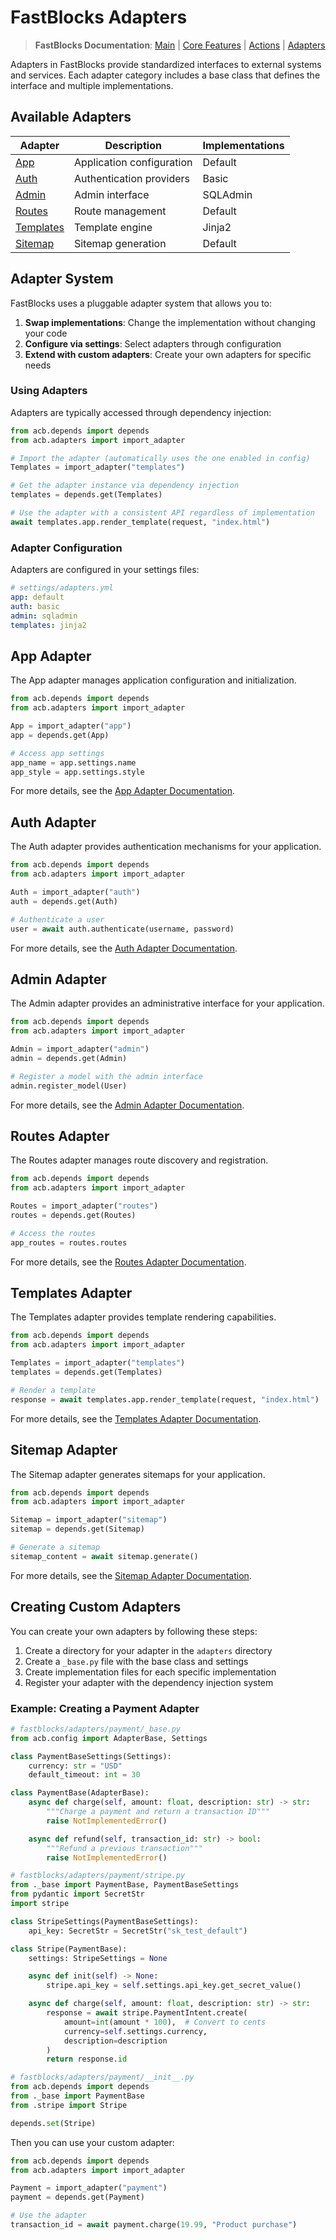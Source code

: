 # FastBlocks Adapters

> **FastBlocks Documentation**: [Main](../../README.md) | [Core Features](../README.md) | [Actions](../actions/README.md) | [Adapters](./README.md)

Adapters in FastBlocks provide standardized interfaces to external systems and services. Each adapter category includes a base class that defines the interface and multiple implementations.

## Available Adapters

| Adapter | Description | Implementations |
|---------|-------------|----------------|
| [App](#app-adapter) | Application configuration | Default |
| [Auth](#auth-adapter) | Authentication providers | Basic |
| [Admin](#admin-adapter) | Admin interface | SQLAdmin |
| [Routes](#routes-adapter) | Route management | Default |
| [Templates](#templates-adapter) | Template engine | Jinja2 |
| [Sitemap](#sitemap-adapter) | Sitemap generation | Default |

## Adapter System

FastBlocks uses a pluggable adapter system that allows you to:

1. **Swap implementations**: Change the implementation without changing your code
2. **Configure via settings**: Select adapters through configuration
3. **Extend with custom adapters**: Create your own adapters for specific needs

### Using Adapters

Adapters are typically accessed through dependency injection:

```python
from acb.depends import depends
from acb.adapters import import_adapter

# Import the adapter (automatically uses the one enabled in config)
Templates = import_adapter("templates")

# Get the adapter instance via dependency injection
templates = depends.get(Templates)

# Use the adapter with a consistent API regardless of implementation
await templates.app.render_template(request, "index.html")
```

### Adapter Configuration

Adapters are configured in your settings files:

```yaml
# settings/adapters.yml
app: default
auth: basic
admin: sqladmin
templates: jinja2
```

## App Adapter

The App adapter manages application configuration and initialization.

```python
from acb.depends import depends
from acb.adapters import import_adapter

App = import_adapter("app")
app = depends.get(App)

# Access app settings
app_name = app.settings.name
app_style = app.settings.style
```

For more details, see the [App Adapter Documentation](./app/README.md).

## Auth Adapter

The Auth adapter provides authentication mechanisms for your application.

```python
from acb.depends import depends
from acb.adapters import import_adapter

Auth = import_adapter("auth")
auth = depends.get(Auth)

# Authenticate a user
user = await auth.authenticate(username, password)
```

For more details, see the [Auth Adapter Documentation](./auth/README.md).

## Admin Adapter

The Admin adapter provides an administrative interface for your application.

```python
from acb.depends import depends
from acb.adapters import import_adapter

Admin = import_adapter("admin")
admin = depends.get(Admin)

# Register a model with the admin interface
admin.register_model(User)
```

For more details, see the [Admin Adapter Documentation](./admin/README.md).

## Routes Adapter

The Routes adapter manages route discovery and registration.

```python
from acb.depends import depends
from acb.adapters import import_adapter

Routes = import_adapter("routes")
routes = depends.get(Routes)

# Access the routes
app_routes = routes.routes
```

For more details, see the [Routes Adapter Documentation](./routes/README.md).

## Templates Adapter

The Templates adapter provides template rendering capabilities.

```python
from acb.depends import depends
from acb.adapters import import_adapter

Templates = import_adapter("templates")
templates = depends.get(Templates)

# Render a template
response = await templates.app.render_template(request, "index.html")
```

For more details, see the [Templates Adapter Documentation](./templates/README.md).

## Sitemap Adapter

The Sitemap adapter generates sitemaps for your application.

```python
from acb.depends import depends
from acb.adapters import import_adapter

Sitemap = import_adapter("sitemap")
sitemap = depends.get(Sitemap)

# Generate a sitemap
sitemap_content = await sitemap.generate()
```

For more details, see the [Sitemap Adapter Documentation](./sitemap/README.md).

## Creating Custom Adapters

You can create your own adapters by following these steps:

1. Create a directory for your adapter in the `adapters` directory
2. Create a `_base.py` file with the base class and settings
3. Create implementation files for each specific implementation
4. Register your adapter with the dependency injection system

### Example: Creating a Payment Adapter

```python
# fastblocks/adapters/payment/_base.py
from acb.config import AdapterBase, Settings

class PaymentBaseSettings(Settings):
    currency: str = "USD"
    default_timeout: int = 30

class PaymentBase(AdapterBase):
    async def charge(self, amount: float, description: str) -> str:
        """Charge a payment and return a transaction ID"""
        raise NotImplementedError()

    async def refund(self, transaction_id: str) -> bool:
        """Refund a previous transaction"""
        raise NotImplementedError()
```

```python
# fastblocks/adapters/payment/stripe.py
from ._base import PaymentBase, PaymentBaseSettings
from pydantic import SecretStr
import stripe

class StripeSettings(PaymentBaseSettings):
    api_key: SecretStr = SecretStr("sk_test_default")

class Stripe(PaymentBase):
    settings: StripeSettings = None

    async def init(self) -> None:
        stripe.api_key = self.settings.api_key.get_secret_value()

    async def charge(self, amount: float, description: str) -> str:
        response = await stripe.PaymentIntent.create(
            amount=int(amount * 100),  # Convert to cents
            currency=self.settings.currency,
            description=description
        )
        return response.id
```

```python
# fastblocks/adapters/payment/__init__.py
from acb.depends import depends
from ._base import PaymentBase
from .stripe import Stripe

depends.set(Stripe)
```

Then you can use your custom adapter:

```python
from acb.depends import depends
from acb.adapters import import_adapter

Payment = import_adapter("payment")
payment = depends.get(Payment)

# Use the adapter
transaction_id = await payment.charge(19.99, "Product purchase")
```
